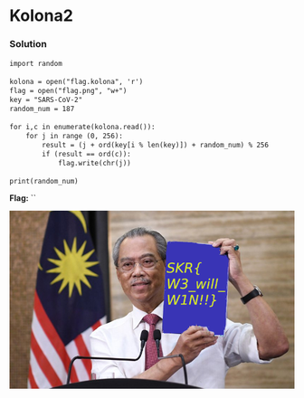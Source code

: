 # Kolona2

### Solution
```
import random

kolona = open("flag.kolona", 'r')
flag = open("flag.png", "w+")
key = "SARS-CoV-2"
random_num = 187

for i,c in enumerate(kolona.read()):
	for j in range (0, 256):
		result = (j + ord(key[i % len(key)]) + random_num) % 256
		if (result == ord(c)):
			flag.write(chr(j))

print(random_num)
```

**Flag:** ``

![Flag](./flag.png)
